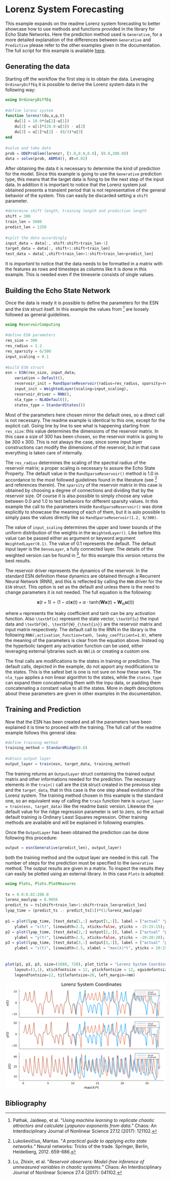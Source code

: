  # Lorenz System Forecasting
 
This example expands on the readme Lorenz system forecasting to better showcase how to use methods and functions provided in the library for Echo State Networks. Here the prediction method used is ```Generative```, for a more detailed explanation of the differences between ```Generative``` and ```Predictive``` please refer to the other examples given in the documentation. The full script for this example is available [here](scripts/lorenz_basic.jl).

## Generating the data
Starting off the workflow the first step is to obtain the data. Leveraging ```OrdinaryDiffEq``` it is possible to derive the Lorenz system data in the following way:
```julia
using OrdinaryDiffEq

#define lorenz system
function lorenz!(du,u,p,t)
    du[1] = 10.0*(u[2]-u[1])
    du[2] = u[1]*(28.0-u[3]) - u[2]
    du[3] = u[1]*u[2] - (8/3)*u[3]
end

#solve and take data
prob = ODEProblem(lorenz!, [1.0,0.0,0.0], (0.0,200.0))
data = solve(prob, ABM54(), dt=0.02)
```

After obtaining the data it is necessary to determine the kind of prediction for the model. Since this example is going to use the ```Generative``` prediction type, this means that the target data is foing to be the next step of the input data. In addition it is important to notice that the Lorenz system just obtained presents a transient period that is not representative of the general behavior of the system. This can easily be discarded setting a ```shift``` parameter.
```julia
#determine shift length, training length and prediction length
shift = 300
train_len = 5000
predict_len = 1250

#split the data accordingly
input_data = data[:, shift:shift+train_len-1]
target_data = data[:, shift+1:shift+train_len]
test_data = data[:,shift+train_len+1:shift+train_len+predict_len]
```

It is *important* to notice that the data needs to be formatted in a matrix with the features as rows and timesteps as columns like it is done in this example. This is needed even if the timeserie consists of single values. 

## Building the Echo State Network
Once the data is ready it is possible to define the parameters for the ESN and the ```ESN``` struct itself. In this example the values from [^1] are loosely followed as general guidelines.
```julia
using ReservoirComputing

#define ESN parameters
res_size = 300
res_radius = 1.2
res_sparsity = 6/300
input_scaling = 0.1

#build ESN struct
esn = ESN(res_size, input_data; 
    variation = Default(),
    reservoir_init = RandSparseReservoir(radius=res_radius, sparsity=res_sparsity),
    input_init = WeightedLayer(scaling=input_scaling),
    reservoir_driver = RNN(),
    nla_type = NLADefault(),
    states_type = StandardStates())
```

Most of the parameters here chosen mirror the default ones, so a direct call is not necessary. The readme example is identical to this one, except for the explicit call. Going line by line to see what is happening starting from ```res_size```: this value determines the dimensions of the reservoir matrix. In this case a size of 300 has been chosen, so the reservoir matrix is going to be 300 x 300. This is not always the case, since some input layer constructions can modify the dimensions of the reservoir, but in that case everything is taken care of internally. 

The ```res_radius``` determines the scaling of the spectral radius of the reservoir matrix; a proper scaling is necessary to assure the Echo State Property. The default value in the ```RandSparseReservoir()``` method is 1.0 in accordance to the most followed guidelines found in the literature (see [^2] and references therein). The ```sparsity``` of the reservoir matrix in this case is obtained by choosing a degree of connections and dividing that by the reservoir size. Of course it is also possible to simply choose any value between 0.0 and 1.0 to test behaviors for different sparsity values. In this example the call to the parameters inside ```RandSparseReservoir()``` was done explicitly to showcase the meaning of each of them, but it is aslo possible to simply pass the values directly like so ```RandSparseReservoir(1.2, 6/300)```.

The value of ```input_scaling``` determines the upper and lower bounds of the uniform distribution of the weights in the ```WeightedLayer()```. Like before this value can be passed either as argument or keyword argument ```WeightedLayer(0.1)```. The value of 0.1 represents the default. The default input layer is the ```DenseLayer```, a fully connected layer. The details of the weighted version can be found in [^3], for this example this version returns the best results.

The reservoir driver represents the dynamics of the reservoir. In the standard ESN definition these dynamics are obtained through a Recurrent Neural Network (RNN), and this is reflected by calling the ```RNN``` driver for the ```ESN``` struct. This option is set as the default and unless there is the need to change parameters it is not needed. The full equation is the following:
```math
\textbf{x}(t+1) = (1-\alpha)\textbf{x}(t) + \alpha \cdot \text{tanh}(\textbf{W}\textbf{x}(t)+\textbf{W}_{\text{in}}\textbf{u}(t))
```
where ``α`` represents the leaky coefficient and tanh can be any activation function. Also ``\textbf{x}`` represent the state vector, ``\textbf{u}`` the input data and ``\textbf{W}, \textbf{W}_{\text{in}}`` are the reservoir matrix and input matrix respectively. The default call to the RNN in the library is the following ```RNN(;activation_function=tanh, leaky_coefficient=1.0)```, where the meaning of the parameters is clear from the equation above. Instead og the hyperbolic tangent any activation function can be used, either leveraging external lybraries such as ```NNlib``` or creating a custom one. 

The final calls are modifications to the states in training or prediction. The default calls, depicted in the example, do not apport any modifications to the states. This is the safest bet is one is not sure on how these work. The ```nla_type``` applies a non linear algorithm to the states, while the ```states_type``` can expand them concatenating them with the inpu data, or padding them concatenating a constant value to all the states. More in depth descriptions about these parameters are given in other examples in the documentation.

## Training and Prediction
Now that the ESN has been created and all the parameters have been explained it is time to proceed with the training. The full call of the readme example follows this general idea:
```julia
#define training method
training_method = StandardRidge(0.0)

#obtain output layer
output_layer = train(esn, target_data, training_method)
```

The training returns an ```OutputLayer``` struct containing the trained output matrix and other informations needed for the prediction. The necessary elements in the ```train()``` call are the ```ESN``` struct created in the previous step and the ```target_data```, that in this case is the one step ahead evolution of the Lorenz system. The training method chosen in this example is the standard one, so an equivalent way of calling the ```train``` function here is ```output_layer = train(esn, target_data)``` like the readme basic version. Likewise the default value for the ridge regression parameter is set to zero, so the actual default training is Ordinary Least Squares regression. Other training methods are available and will be explained in following examples. 

Once the ```OutputLayer``` has been obtained the prediction can be done following this procedure:
```julia
output = esn(Generative(predict_len), output_layer)
```
both the training method and the output layer are needed in this call. The number of steps for the prediction must be specified to the ```Generative``` method. The output results are given in a matrix. 
To inspect the results they can easily be plotted using an external library. In this case ```Plots``` is adopted:
```julia
using Plots, Plots.PlotMeasures

ts = 0.0:0.02:200.0
lorenz_maxlyap = 0.9056
predict_ts = ts[shift+train_len+1:shift+train_len+predict_len]
lyap_time = (predict_ts .- predict_ts[1])*(1/lorenz_maxlyap)

p1 = plot(lyap_time, [test_data[1,:] output[1,:]], label = ["actual" "predicted"], 
    ylabel = "x(t)", linewidth=2.5, xticks=false, yticks = -15:15:15);
p2 = plot(lyap_time, [test_data[2,:] output[2,:]], label = ["actual" "predicted"], 
    ylabel = "y(t)", linewidth=2.5, xticks=false, yticks = -20:20:20);
p3 = plot(lyap_time, [test_data[3,:] output[3,:]], label = ["actual" "predicted"], 
    ylabel = "z(t)", linewidth=2.5, xlabel = "max(λ)*t", yticks = 10:15:40);


plot(p1, p2, p3, size=(1080, 720), plot_title = "Lorenz System Coordinates", 
    layout=(3,1), xtickfontsize = 12, ytickfontsize = 12, xguidefontsize=15, yguidefontsize=15,
    legendfontsize=12, titlefontsize=20, left_margin=4mm)
```

![lorenzbasic](images/lorenz_basic.png)


## Bibliography

[^1]: Pathak, Jaideep, et al. "_Using machine learning to replicate chaotic attractors and calculate Lyapunov exponents from data._" Chaos: An Interdisciplinary Journal of Nonlinear Science 27.12 (2017): 121102.
[^2]: Lukoševičius, Mantas. "_A practical guide to applying echo state networks._" Neural networks: Tricks of the trade. Springer, Berlin, Heidelberg, 2012. 659-686.
[^3]: Lu, Zhixin, et al. "_Reservoir observers: Model-free inference of unmeasured variables in chaotic systems._" Chaos: An Interdisciplinary Journal of Nonlinear Science 27.4 (2017): 041102.

